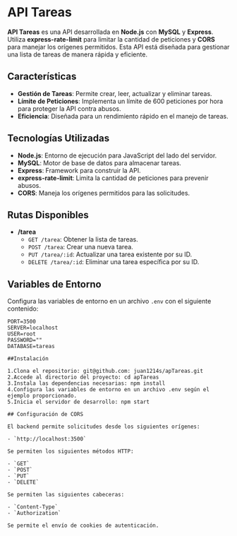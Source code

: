 # API Tareas

**API Tareas** es una API desarrollada en **Node.js** con **MySQL** y **Express**. Utiliza **express-rate-limit** para limitar la cantidad de peticiones y **CORS** para manejar los orígenes permitidos. Esta API está diseñada para gestionar una lista de tareas de manera rápida y eficiente.

## Características

- **Gestión de Tareas**: Permite crear, leer, actualizar y eliminar tareas.
- **Límite de Peticiones**: Implementa un límite de 600 peticiones por hora para proteger la API contra abusos.
- **Eficiencia**: Diseñada para un rendimiento rápido en el manejo de tareas.

## Tecnologías Utilizadas

- **Node.js**: Entorno de ejecución para JavaScript del lado del servidor.
- **MySQL**: Motor de base de datos para almacenar tareas.
- **Express**: Framework para construir la API.
- **express-rate-limit**: Limita la cantidad de peticiones para prevenir abusos.
- **CORS**: Maneja los orígenes permitidos para las solicitudes.

## Rutas Disponibles

- **/tarea**
  - `GET /tarea`: Obtener la lista de tareas.
  - `POST /tarea`: Crear una nueva tarea.
  - `PUT /tarea/:id`: Actualizar una tarea existente por su ID.
  - `DELETE /tarea/:id`: Eliminar una tarea específica por su ID.

## Variables de Entorno

Configura las variables de entorno en un archivo `.env` con el siguiente contenido:

```env
PORT=3500
SERVER=localhost
USER=root
PASSWORD=""
DATABASE=tareas

##Instalación 

1.Clona el repositorio: git@github.com: juan1214s/apTareas.git
2.Accede al directorio del proyecto: cd apTareas
3.Instala las dependencias necesarias: npm install
4.Configura las variables de entorno en un archivo .env según el ejemplo proporcionado.
5.Inicia el servidor de desarrollo: npm start

## Configuración de CORS

El backend permite solicitudes desde los siguientes orígenes:

- `http://localhost:3500`

Se permiten los siguientes métodos HTTP:

- `GET`
- `POST`
- `PUT`
- `DELETE`

Se permiten las siguientes cabeceras:

- `Content-Type`
- `Authorization`

Se permite el envío de cookies de autenticación.
